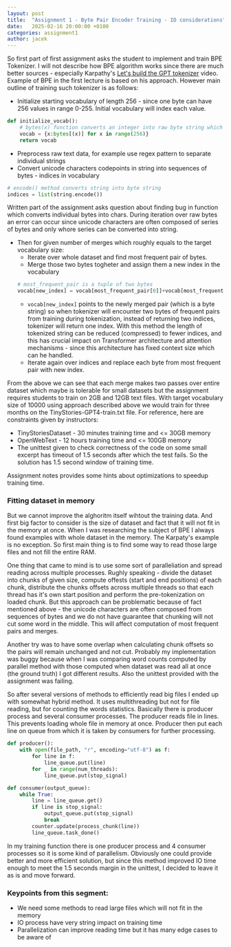 ```yaml
---
layout: post
title:  "Assignment 1 - Byte Pair Encoder Training - IO considerations"
date:   2025-02-16 20:00:00 +0100
categories: assignment1
author: jacek
---
```

So first part of first assignment asks the student to implement and train BPE Tokenizer. I will not describe how BPE algorithm works since there are much better sources - especially Karpathy's [Let's build the GPT tokenizer](https://www.youtube.com/watch?v=zduSFxRajkE) video. Example of BPE in the first lecture is based on his approach. However main outline of training such tokenizer is as follows:

- Initialize starting vocabulary of length 256 - since one byte can have 256 values in range 0-255. Initial vocabulary will index each value.
```python
def initialize_vocab():
    # bytes(x) function converts an integer into raw byte string which can be later decoded to unicode
    vocab = {x:bytes[(x)] for x in range(256)}
    return vocab
```
- Preprocess raw text data, for example use regex pattern to separate individual strings
- Convert unicode characters codepoints in string into sequences of bytes - indices in vocabulary
```python
# encode() method converts string into byte string
indices = list(string.encode())
```

Written part of the assignment asks question about finding bug in function which converts individual bytes into chars. During iteration over raw bytes an error can occur since unicode characters are often composed of series of bytes and only whore series can be converted into string.

- Then for given number of merges which roughly equals to the target vocabulary size:
    - Iterate over whole dataset and find most frequent pair of bytes.
    - Merge those two bytes togheter and assign them a new index in the vocabulary
    ```python
    # most_frequent_pair is a tuple of two bytes
    vocab[new_index] = vocab[most_frequent_pair[0]]+vocab[most_frequent_pair[1]]
    ```
    - `vocab[new_index]` points to the newly merged pair (which is a byte string) so when tokenizer will encounter two bytes of frequent pairs from training during tokenization, instead of returning two indices, tokenizer will return one index. With this method the length of tokenized string can be reduced (compressed) to fewer indices, and this has crucial impact on Transformer architecture and attention mechanisms - since this architecture has fixed context size which can he handled.
    - Iterate again over indices and replace each byte from most frequent pair with new index.

From the above we can see that each merge makes two passes over entire dataset which maybe is tolerable for small datasets but the assignment requires students to train on 2GB and 12GB text files. With target vocabulary size of 10000 using approach described above we would train for three months on the TinyStories-GPT4-train.txt file. For reference, here are constraints given by instructors:

- TinyStoriesDataset - 30 minutes training time and <= 30GB memory
- OpenWebText - 12 hours training time and <= 100GB memory
- The unittest given to check correctness of the code on some small excerpt has timeout of 1.5 seconds after which the test fails. So the solution has 1.5 second window of training time.

Assignment notes provides some hints about optimizations to speedup training time. 

### Fitting dataset in memory
But we cannot improve the alghoritm itself wihtout the training data. And first big factor to consider is the size of dataset and fact that it will not fit in the memory at once. When I was researching the subject of BPE I always found examples with whole dataset in the memory. The Karpaty's example is no exception. So first main thing is to find some way to read those large files and not fill the entire RAM.

One thing that came to mind is to use some sort of paralleliation and spread reading across multiple processes. Rughly speaking - divide the dataset into chunks of given size, compute offests (start and end positions) of each chunk, distribute the chunks offsets across multiple threads so that each thread has it's own start position and perform the pre-tokenization on loaded chunk. 
But this approach can be problematic because of fact mentioned above - the unicode characters are often composed from sequences of bytes and we do not have guarantee that chunking will not cut some word in the middle. This will affect computation of most frequent pairs and merges.

Another try was to have some overlap when calculating chunk offsets so the pairs will remain unchanged and not cut. Probably my implementation was buggy because when I was comparing word counts computed by parallel method with those computed when dataset was read all at once (the ground truth) I got different results. Also the unittest provided with the assignment was failing.

So after several versions of methods to efficiently read big files I ended up with somewhat hybrid method. It uses multithreading but not for file reading, but for counting the words statistics. Basically there is producer process and several consumer processes. The producer reads file in lines. This prevents loading whole file in memory at once. Producer then put each line on queue from which it is taken by consumers for further processing. 
```python
def producer():
    with open(file_path, "r", encoding="utf-8") as f:
        for line in f:
            line_queue.put(line)
        for _ in range(num_threads):
            line_queue.put(stop_signal)

def consumer(output_queue):
    while True:
        line = line_queue.get()
        if line is stop_signal:
            output_queue.put(stop_signal)
            break
        counter.update(process_chunk(line))
        line_queue.task_done()
```
In my training function there is one producer process and 4 consumer processes so it is some kind of parallelism. Obviously one could provide better and more efficient solution, but since this method improved IO time enough to meet the 1.5 seconds margin in the unittest, I decided to leave it as is and move forward. 

### Keypoints from this segment:
- We need some methods to read large files which will not fit in the memory 
- IO process have very string impact on training time
- Parallelization can improve reading time but it has many edge cases to be aware of


